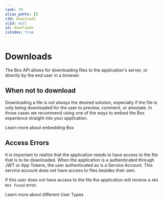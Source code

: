 ```yaml
---
rank: 70
alias_paths: []
cId: downloads
scId: null
id: downloads
isIndex: true
---
```

# Downloads

The Box API allows for downloading files to the application's server, or directly by the end user in a browser.

## When not to download

Downloading a file is not always the desired solution, especially if the file is only being downloaded for the user to preview, comment, or annotate. In those cases we recommend using one of the ways to embed the Box experience straight into your application.

<CTA to="g://embed/">
Learn more about embedding Box

</CTA>

## Access Errors

It is important to realize that the application needs to have access to the file that is to be downloaded. When the application is a authenticated through JWT or App Tokens, the user authenticated as is a Service Account. This service account does not have access to files besides their own.

If this user does not have access to the file the application will receive a `404 Not Found` error.

<CTA to="g://authentication/user-types">
Learn more about different User Types

</CTA>
